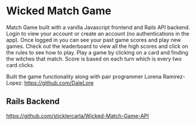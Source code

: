 # Wicked Match Game

Match Game built with a vanilla Javascript frontend and Rails API backend. Login to view your account or create an account (no authentications in the app). Once logged in you can see your past game scores and play new games. Check out the leaderboard to view all the high scores and click on the rules to see how to play. Play a game by clicking on a card and finding the witches that match. Score is based on each turn which is every two card clicks. 

Built the game functionality along with pair programmer Lorena Ramirez-Lopez: https://github.com/DaleLore

## Rails Backend 

https://github.com/sticklercarla/Wicked-Match-Game-API
